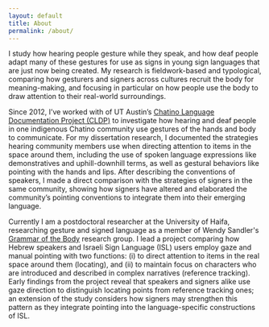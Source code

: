 ```yaml
---
layout: default
title: About
permalink: /about/
---
```

I study how hearing people gesture while they speak, and how deaf people 
adapt many of these gestures for use as signs in young sign languages that are just now being created. 
My research is fieldwork-based and typological, comparing how gesturers and signers across cultures recruit 
the body for meaning-making, and focusing in particular on how people use the body to draw attention to their 
real-world surroundings. 

Since 2012, I’ve worked with of UT Austin’s [Chatino Language Documentation Project (CLDP)](https://sites.google.com/site/lenguachatino/)
 to investigate how hearing and deaf people in one indigenous Chatino community use gestures of the hands and body to
 communicate. For my dissertation research, I documented the strategies hearing community members use when directing
  attention to items in the space around them, including the use of spoken language expressions like demonstratives and 
  uphill-downhill terms, as well as gestural behaviors like pointing with the hands and lips.  After describing 
  the conventions of speakers, I made a direct comparison with the strategies of signers in the same community, showing how
   signers have altered and elaborated the community’s pointing conventions to integrate them into their emerging language. 
 
 Currently I am a postdoctoral researcher at the University of Haifa, researching gesture 
 and signed language as a member of Wendy Sandler's [Grammar of the Body](http://gramby.haifa.ac.il)
research group. I lead a project comparing how Hebrew speakers and Israeli Sign Language (ISL) users employ gaze and manual pointing 
 with two functions: (i) to direct attention to items in the real space around them (locating), and (ii) to 
 maintain focus on characters who are introduced and described in complex narratives (reference tracking). 
  Early findings from the project reveal that speakers and signers alike use gaze direction to distinguish
   locating points from reference tracking ones; an extension of the study considers how signers may
 strengthen this pattern as they integrate pointing into the language-specific constructions of ISL.